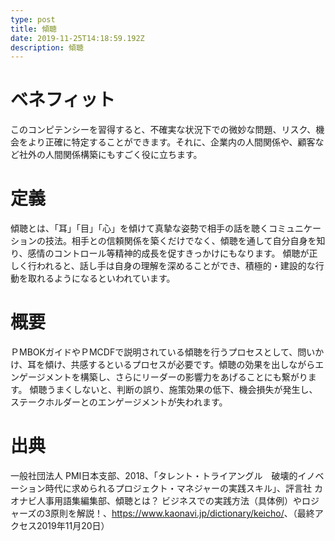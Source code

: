 ```yaml
---
type: post
title: 傾聴
date: 2019-11-25T14:18:59.192Z
description: 傾聴
---
```

# ベネフィット

このコンピテンシーを習得すると、不確実な状況下での微妙な問題、リスク、機会をより正確に特定することができます。それに、企業内の人間関係や、顧客など社外の人間関係構築にもすごく役に立ちます。

# 定義

傾聴とは、「耳」「目」「心」を傾けて真摯な姿勢で相手の話を聴くコミュニケーションの技法。相手との信頼関係を築くだけでなく、傾聴を通して自分自身を知り、感情のコントロール等精神的成長を促すきっかけにもなります。
傾聴が正しく行われると、話し手は自身の理解を深めることができ、積極的・建設的な行動を取れるようになるといわれています。

# 概要

ＰMBOKガイドやＰMCDFで説明されている傾聴を行うプロセスとして、問いかけ、耳を傾け、共感するといるプロセスが必要です。傾聴の効果を出しながらエンゲージメントを構築し、さらにリーダーの影響力をあげることにも繋がります。
傾聴うまくしないと、判断の誤り、施策効果の低下、機会損失が発生し、ステークホルダーとのエンゲージメントが失われます。

# 出典

一般社団法人 PMI日本支部、2018、「タレント・トライアングル　破壊的イノベーション時代に求められるプロジェクト・マネジャーの実践スキル」、評言社
カオナビ人事用語集編集部、傾聴とは？ ビジネスでの実践方法（具体例）やロジャーズの3原則を解説！、<https://www.kaonavi.jp/dictionary/keicho/>、（最終アクセス2019年11月20日）
